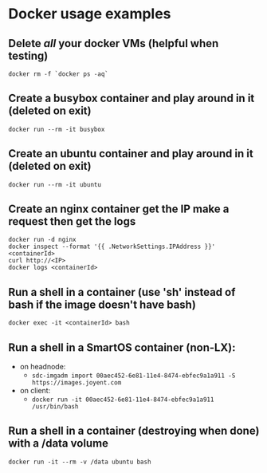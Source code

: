 # Docker usage examples

## Delete *all* your docker VMs (helpful when testing)

```
docker rm -f `docker ps -aq`
```

## Create a busybox container and play around in it (deleted on exit)

```
docker run --rm -it busybox
```

## Create an ubuntu container and play around in it (deleted on exit)

```
docker run --rm -it ubuntu
```

## Create an nginx container get the IP make a request then get the logs

```
docker run -d nginx
docker inspect --format '{{ .NetworkSettings.IPAddress }}' <containerId>
curl http://<IP>
docker logs <containerId>
```

## Run a shell in a container (use 'sh' instead of bash if the image doesn't have bash)

```
docker exec -it <containerId> bash
```

## Run a shell in a SmartOS container (non-LX):

 * on headnode:
     * ```sdc-imgadm import 00aec452-6e81-11e4-8474-ebfec9a1a911 -S https://images.joyent.com```
 * on client:
     * ```docker run -it 00aec452-6e81-11e4-8474-ebfec9a1a911 /usr/bin/bash```

## Run a shell in a container (destroying when done) with a /data volume

```
docker run -it --rm -v /data ubuntu bash
```
